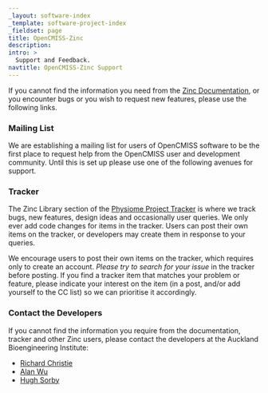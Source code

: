 ```yaml
---
_layout: software-index
_template: software-project-index
_fieldset: page
title: OpenCMISS-Zinc
description:
intro: >
  Support and Feedback.
navtitle: OpenCMISS-Zinc Support
---
```


If you cannot find the information you need from the [Zinc Documentation](..), or you encounter bugs or you wish to request new features, please use the following links.

### Mailing List

We are establishing a mailing list for users of OpenCMISS software to be the first place to request help from the OpenCMISS user and development community. Until this is set up please use one of the following avenues for support.

### Tracker

The Zinc Library section of the [Physiome Project Tracker](https://tracker.physiomeproject.org/buglist.cgi?query_format=advanced&bug_status=NEW&bug_status=ASSIGNED&bug_status=REOPENED&product=Zinc%20library) is where we track bugs, new features, design ideas and occasionally user queries. We only ever add code changes for items in the tracker. Users can post their own items on the tracker, or developers may create them in response to your queries.

We encourage users to post their own items on the tracker, which requires only to create an account. *Please try to search for your issue* in the tracker before posting. If you find a tracker item that matches your problem or feature, please indicate your interest on the item (in a post, and/or add yourself to the CC list) so we can prioritise it accordingly.

### Contact the Developers
 
If you cannot find the information you require from the documentation, tracker and other Zinc users, please contact the developers at the Auckland Bioengineering Institute:

- [Richard Christie]( http://www.abi.auckland.ac.nz/en/about/our-people/researchers/richard-christie.html)
- [Alan Wu]( http://www.abi.auckland.ac.nz/en/about/our-people/researchers/alan-wu.html)
- [Hugh Sorby]( http://www.abi.auckland.ac.nz/en/about/our-people/researchers/hugh-sorby.html)

